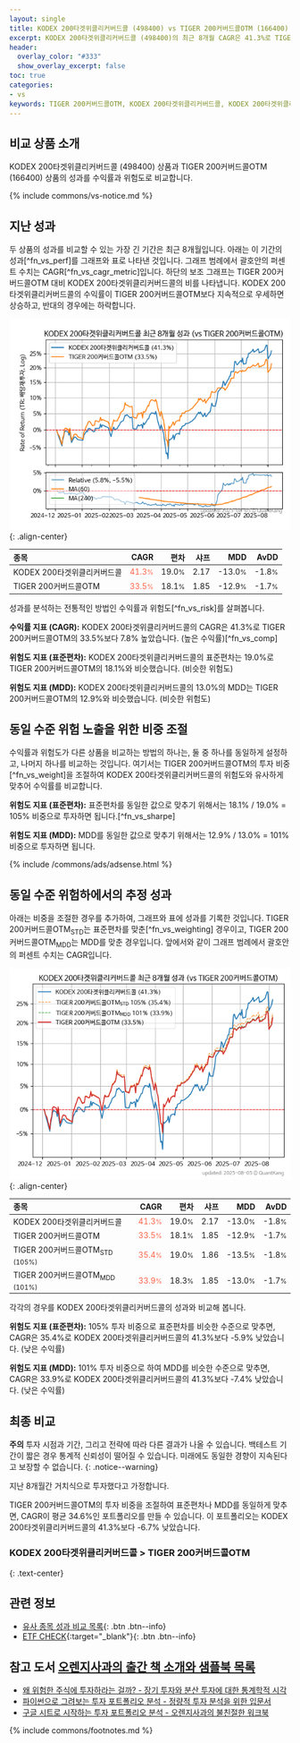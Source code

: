 ```yaml
---
layout: single
title: KODEX 200타겟위클리커버드콜 (498400) vs TIGER 200커버드콜OTM (166400)
excerpt: KODEX 200타겟위클리커버드콜 (498400)의 최근 8개월 CAGR은 41.3%로 TIGER 200커버드콜OTM (166400)의 33.5%보다 7.8% 높았습니다.
header:
  overlay_color: "#333"
  show_overlay_excerpt: false
toc: true
categories:
- vs
keywords: TIGER 200커버드콜OTM, KODEX 200타겟위클리커버드콜, KODEX 200타겟위클리커버드콜 TIGER 200커버드콜OTM 비교, 498400, 166400, 498400 498400 비교
---
```


## 비교 상품 소개


KODEX 200타겟위클리커버드콜 (498400) 상품과 TIGER 200커버드콜OTM (166400) 상품의 성과를 수익률과 위험도로 비교합니다.





{% include commons/vs-notice.md %}

## 지난 성과

두 상품의 성과를 비교할 수 있는 가장 긴 기간은 최근 8개월입니다. 아래는 이 기간의 성과[^fn_vs_perf]를 그래프와 표로 나타낸 것입니다.
그래프 범례에서 괄호안의 퍼센트 수치는 CAGR[^fn_vs_cagr_metric]입니다.
하단의 보조 그래프는 TIGER 200커버드콜OTM 대비 KODEX 200타겟위클리커버드콜의 비를 나타냅니다.
KODEX 200타겟위클리커버드콜의 수익률이 TIGER 200커버드콜OTM보다 지속적으로 우세하면 상승하고, 반대의 경우에는 하락합니다.

![KODEX 200타겟위클리커버드콜](/vs/images/498400-vs-166400_dual.png){: .align-center}

| **종목** | **CAGR** | **편차** | **샤프** | **MDD** | **AvDD** |
| :------------ | ------: | -----------: | -------: | ------: | -------: |
| KODEX 200타겟위클리커버드콜 | <span style="color: tomato">41.3<small>%</small></span> | 19.0<small>%</small> | 2.17 | -13.0<small>%</small> | -1.8<small>%</small> |
| TIGER 200커버드콜OTM | <span style="color: tomato">33.5<small>%</small></span> | 18.1<small>%</small> | 1.85 | -12.9<small>%</small> | -1.7<small>%</small> |

<!-- more -->


성과를 분석하는 전통적인 방법인 수익률과 위험도[^fn_vs_risk]를 살펴봅니다.

**수익률 지표 (CAGR):** KODEX 200타겟위클리커버드콜의 CAGR은 41.3%로 TIGER 200커버드콜OTM의 33.5%보다 7.8% 높았습니다. (높은 수익률)[^fn_vs_comp]

**위험도 지표 (표준편차):** KODEX 200타겟위클리커버드콜의 표준편차는 19.0%로 TIGER 200커버드콜OTM의 18.1%와 비슷했습니다. (비슷한 위험도)

**위험도 지표 (MDD):** KODEX 200타겟위클리커버드콜의 13.0%의 MDD는 TIGER 200커버드콜OTM의 12.9%와 비슷했습니다. (비슷한 위험도)



## 동일 수준 위험 노출을 위한 비중 조절

수익률과 위험도가 다른 상품을 비교하는 방법의 하나는, 둘 중 하나를 동일하게 설정하고, 나머지 하나를 비교하는 것입니다.
여기서는 TIGER 200커버드콜OTM의 투자 비중[^fn_vs_weight]을 조절하여 KODEX 200타겟위클리커버드콜의 위험도와 유사하게 맞추어 수익률를 비교합니다.

**위험도 지표 (표준편차):** 표준편차를 동일한 값으로 맞추기 위해서는 18.1% / 19.0% = 105% 비중으로 투자하면 됩니다.[^fn_vs_sharpe]

**위험도 지표 (MDD):** MDD를 동일한 값으로 맞추기 위해서는 12.9% / 13.0% = 101% 비중으로 투자하면 됩니다.


{% include /commons/ads/adsense.html %}



## 동일 수준 위험하에서의 추정 성과

아래는 비중을 조절한 경우를 추가하여, 그래프와 표에 성과를 기록한 것입니다.
TIGER 200커버드콜OTM<sub>STD</sub>는 표준편차를 맞춘[^fn_vs_weighting] 경우이고, TIGER 200커버드콜OTM<sub>MDD</sub>는 MDD를 맞춘 경우입니다.
앞에서와 같이 그래프 범례에서 괄호안의 퍼센트 수치는 CAGR입니다.


![KODEX 200타겟위클리커버드콜](/vs/images/498400-vs-166400.png){: .align-center}



| **종목** | **CAGR** | **편차** | **샤프** | **MDD** | **AvDD** |
| :------------ | ------: | -----------: | -------: | ------: | -------: |
| KODEX 200타겟위클리커버드콜 | <span style="color: tomato">41.3<small>%</small></span> | 19.0<small>%</small> | 2.17 | -13.0<small>%</small> | -1.8<small>%</small> |
| TIGER 200커버드콜OTM | <span style="color: tomato">33.5<small>%</small></span> | 18.1<small>%</small> | 1.85 | -12.9<small>%</small> | -1.7<small>%</small> |
| TIGER 200커버드콜OTM<sub>STD</sub> <small>(105%)</small> | <span style="color: tomato">35.4<small>%</small></span> | 19.0<small>%</small> | 1.86 | -13.5<small>%</small> | -1.8<small>%</small> |
| TIGER 200커버드콜OTM<sub>MDD</sub> <small>(101%)</small> | <span style="color: tomato">33.9<small>%</small></span> | 18.3<small>%</small> | 1.85 | -13.0<small>%</small> | -1.7<small>%</small> |



각각의 경우를 KODEX 200타겟위클리커버드콜의 성과와 비교해 봅니다.

**위험도 지표 (표준편차):** 105% 투자 비중으로 표준편차를 비슷한 수준으로 맞추면, CAGR은 35.4%로 KODEX 200타겟위클리커버드콜의 41.3%보다 -5.9% 낮았습니다. (낮은 수익률)

**위험도 지표 (MDD):** 101% 투자 비중으로 하여 MDD를 비슷한 수준으로 맞추면, CAGR은 33.9%로 KODEX 200타겟위클리커버드콜의 41.3%보다 -7.4% 낮았습니다. (낮은 수익률)




## 최종 비교

**주의** 투자 시점과 기간, 그리고 전략에 따라 다른 결과가 나올 수 있습니다. 백테스트 기간이 짧은 경우 통계적 신뢰성이 떨어질 수 있습니다. 미래에도 동일한 경향이 지속된다고 보장할 수 없습니다.
{: .notice--warning}

지난 8개월간 거치식으로 투자했다고 가정합니다.

TIGER 200커버드콜OTM의 투자 비중을 조절하여 표준편차나 MDD를 동일하게 맞추면, CAGR이 평균 34.6%인 포트폴리오를 만들 수 있습니다.
이 포트폴리오는 KODEX 200타겟위클리커버드콜의 41.3%보다 -6.7% 낮았습니다.

### KODEX 200타겟위클리커버드콜 &gt; TIGER 200커버드콜OTM
{: .text-center}


## 관련 정보

- [유사 종목 성과 비교 목록](/vs/){: .btn .btn--info}
- [ETF CHECK](https://www.etfcheck.co.kr/mobile/etpitem/166400/compare?compCode%5B%5D=498400){:target="_blank"}{: .btn .btn--info}


## 참고 도서 [오렌지사과의 출간 책 소개와 샘플북 목록](https://kongdori.tistory.com/691)

- [왜 위험한 주식에 투자하라는 걸까? - 장기 투자와 분산 투자에 대한 통계학적 시각](https://kongdori.tistory.com/421)
- [파이썬으로 그려보는 투자 포트폴리오 분석  - 정량적 투자 분석을 위한 입문서](https://kongdori.tistory.com/643)
- [구글 시트로 시작하는 투자 포트폴리오 분석 - 오렌지사과의 불친절한 워크북](https://kongdori.tistory.com/449)

{% include commons/footnotes.md %}